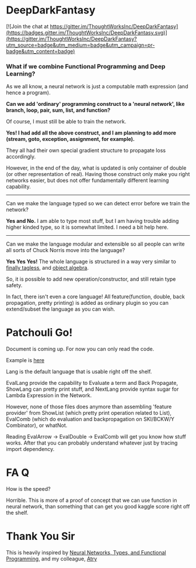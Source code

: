 # DeepDarkFantasy

[![Join the chat at https://gitter.im/ThoughtWorksInc/DeepDarkFantasy](https://badges.gitter.im/ThoughtWorksInc/DeepDarkFantasy.svg)](https://gitter.im/ThoughtWorksInc/DeepDarkFantasy?utm_source=badge&utm_medium=badge&utm_campaign=pr-badge&utm_content=badge)

### What if we combine Functional Programming and Deep Learning?

As we all know, a neural network is just a computable math expression (and hence a program). 

**Can we add 'ordinary' programming construct to a 'neural network', like branch, loop, pair, sum, list, and function?** 

Of course, I must still be able to train the network.

**Yes! I had add all the above construct, and I am planning to add more (stream, goto, exception, assignment, for example).** 

They all had their own special gradient structure to propagate loss accordingly. 

However, in the end of the day, what is updated is only container of double (or other representation of real). Having those construct only make you right networks easier, but does not offer fundamentally different learning capability.

----------

Can we make the language typed so we can detect error before we train the network?

**Yes and No.** I am able to type most stuff, but I am having trouble adding higher kinded type, so it is somewhat limited. I need a bit help here.

----------

Can we make the language modular and extensible so all people can write all sorts of Chuck Norris move into the language?

**Yes Yes Yes!** The whole language is structured in a way very similar to [finally tagless](http://okmij.org/ftp/tagless-final/JFP.pdf), and [object algebra](https://www.cs.utexas.edu/~wcook/Drafts/2012/ecoop2012.pdf). 

So, it is possible to add new operation/constructor, and still retain type safety.

In fact, there isn't even a core language! All feature(function, double, back propagation, pretty printing) is added as ordinary plugin so you can extend/subset the language as you can wish.

# Patchouli Go!

Document is coming up. For now you can only read the code.

Example is [here](https://github.com/ThoughtWorksInc/DeepDarkFantasy/blob/master/src/main/scala/com/thoughtworks/DDF/Lang/Preclude.scala)

Lang is the default language that is usable right off the shelf. 

EvalLang provide the capability to Evaluate a term and Back Propagate, ShowLang can pretty print stuff, and NextLang provide syntax sugar for Lambda Expression in the Network.

However, none of those files does anymore than assembling 'feature provider' from ShowList (which pretty print operation related to List), EvalComb (which do evaluation and backpropagation on SKI/BCKW/Y Combinator), or whatNot. 

Reading EvalArrow -> EvalDouble -> EvalComb will get you know how stuff works. After that you can probably understand whatever just by tracing import dependency.

# FA Q

How is the speed?

Horrible. This is more of a proof of concept that we can use function in neural network, than something that can get you good kaggle score right off the shelf.

# Thank You Sir

This is heavily inspired by [Neural Networks, Types, and Functional Programming](http://colah.github.io/posts/2015-09-NN-Types-FP/), and my colleague, [Atry](https://github.com/Atry)

